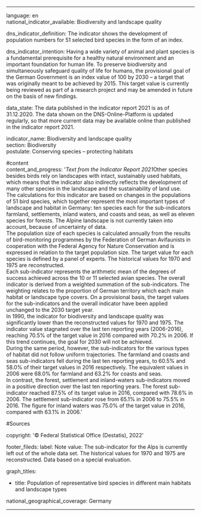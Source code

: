 ---

language: en    
national_indicator_available: Biodiversity and landscape quality    

dns_indicator_definition: The indicator shows the development of population numbers for 51 selected bird species in the form of an index.    

dns_indicator_intention: Having a wide variety of animal and plant species is a fundamental prerequisite for a healthy natural environment and an important foundation for human life. To preserve biodiversity and simultaneously safeguard quality of life for humans, the provisional goal of the German Government is an index value of 100 by 2030 – a target that was originally meant to be achieved by 2015. This target value is currently being reviewed as part of a research project and may be amended in future on the basis of new findings.    

data_state: The data published in the indicator report 2021 is as of 31.12.2020. The data shown on the DNS-Online-Platform is updated regularly, so that more current data may be available online than published in the indicator report 2021.    

indicator_name: Biodiversity and landscape quality    
section: Biodiversity    
postulate: Conserving species – protecting habitats    

#content     
content_and_progress: '<i>Text from the Indicator Report 2021</i>Other species besides birds rely on landscapes with intact, sustainably used habitats, which means that the indicator also indirectly reflects the development of many other species in the landscape and the sustainability of land use.<br>The calculations for this indicator are based on changes in the populations of 51 bird species, which together represent the most important types of landscape and habitat in Germany: ten species each for the sub-indicators farmland, settlements, inland waters, and coasts and seas, as well as eleven species for forests. The Alpine landscape is not currently taken into account, because of uncertainty of data.<br>The population size of each species is calculated annually from the results of bird-monitoring programmes by the Federation of German Avifaunists in cooperation with the Federal Agency for Nature Conservation and is expressed in relation to the target population size. The target value for each species is defined by a panel of experts. The historical values for 1970 and 1975 are reconstructed.<br>Each sub-indicator represents the arithmetic mean of the degrees of success achieved across the 10 or 11 selected avian species. The overall indicator is derived from a weighted summation of the sub-indicators. The weighting relates to the proportion of German territory which each main habitat or landscape type covers. On a provisional basis, the target values for the sub-indicators and the overall indicator have been applied unchanged to the 2030 target year.<br>In 1990, the indicator for biodiversity and landscape quality was significantly lower than the reconstructed values for 1970 and 1975. The indicator value stagnated over the last ten reporting years (2006-2016), reaching 70.5% of the target value in 2016 compared with 70.2% in 2006. If this trend continues, the goal for 2030 will not be achieved.<br>During the same period, however, the sub-indicators for the various types of habitat did not follow uniform trajectories. The farmland and coasts and seas sub-indicators fell during the last ten reporting years, to 60.5% and 58.0% of their target values in 2016 respectively. The equivalent values in 2006 were 68.0% for farmland and 63.2% for coasts and seas.<br>In contrast, the forest, settlement and inland-waters sub-indicators moved in a positive direction over the last ten reporting years. The forest sub-indicator reached 87.5% of its target value in 2016, compared with 78.6% in 2006. The settlement sub-indicator rose from 65.1% in 2006 to 75.5% in 2016. The figure for inland waters was 75.0% of the target value in 2016, compared with 63.1% in 2006.'    

#Sources    
    
copyright: '&copy; Federal Statistical Office (Destatis), 2022'    

footer_fileds:
    label: Note
    value: The sub-indicator for the Alps is currently left out of the whole data set. The historical values for 1970 and 1975 are reconstructed. Data based on a special evaluation.    

graph_titles: 
  - title: Population of representative bird species in different main habitats and landscape types
        

national_geographical_coverage: Germany    

---